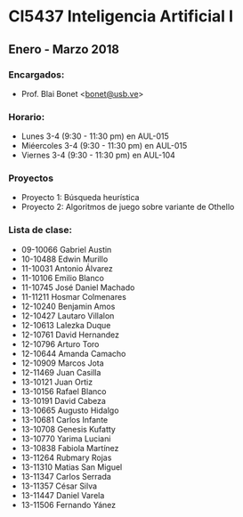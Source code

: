 # CI5437 Inteligencia Artificial I

## Enero - Marzo 2018

### Encargados:
* Prof. Blai Bonet &lt;bonet@usb.ve&gt;

### Horario:
* Lunes 3-4 (9:30 - 11:30 pm) en AUL-015
* Mi&eacute;ercoles 3-4 (9:30 - 11:30 pm) en AUL-015
* Viernes 3-4 (9:30 - 11:30 pm) en AUL-104

### Proyectos
* Proyecto 1: B&uacute;squeda heur&iacute;stica
* Proyecto 2: Algoritmos de juego sobre variante de Othello

### Lista de clase:
* 09-10066 Gabriel Austin
* 10-10488 Edwin Murillo
* 11-10031 Antonio Álvarez
* 11-10106 Emilio Blanco
* 11-10745 José Daniel Machado
* 11-11211 Hosmar Colmenares
* 12-10240 Benjamin Amos
* 12-10427 Lautaro Villalon
* 12-10613 Lalezka Duque
* 12-10761 David Hernandez
* 12-10796 Arturo Toro
* 12-10644 Amanda Camacho
* 12-10909 Marcos Jota
* 12-11469 Juan Casilla
* 13-10121 Juan Ortiz
* 13-10156 Rafael Blanco
* 13-10191 David Cabeza
* 13-10665 Augusto Hidalgo
* 13-10681 Carlos Infante
* 13-10708 Genesis Kufatty
* 13-10770 Yarima Luciani
* 13-10838 Fabiola Martínez
* 13-11264 Rubmary Rojas
* 13-11310 Matias San Miguel
* 13-11347 Carlos Serrada
* 13-11357 César Silva
* 13-11447 Daniel Varela
* 13-11506 Fernando Yánez

